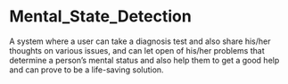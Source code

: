 # Mental_State_Detection
A system where a user can take a diagnosis test and also share his/her thoughts on various issues, and can let open of his/her problems that determine a person’s mental status and also help them to get a good help and can prove to be a life-saving solution.
